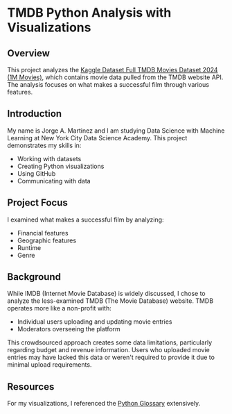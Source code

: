 # TMDB Python Analysis with Visualizations

## Overview

This project analyzes the [Kaggle Dataset Full TMDB Movies Dataset 2024 (1M Movies)](https://www.kaggle.com/datasets/asaniczka/tmdb-movies-dataset-2023-930k-movies), which contains movie data pulled from the TMDB website API. The analysis focuses on what makes a successful film through various features.

## Introduction

My name is Jorge A. Martinez and I am studying Data Science with Machine Learning at New York City Data Science Academy. 
This project demonstrates my skills in:

- Working with datasets
- Creating Python visualizations
- Using GitHub
- Communicating with data

## Project Focus

I examined what makes a successful film by analyzing:

- Financial features
- Geographic features
- Runtime
- Genre

## Background

While IMDB (Internet Movie Database) is widely discussed, I chose to analyze the less-examined TMDB (The Movie Database) website. TMDB operates more like a non-profit with:

- Individual users uploading and updating movie entries
- Moderators overseeing the platform

This crowdsourced approach creates some data limitations, particularly regarding budget and revenue information. Users who uploaded movie entries may have lacked this data or weren't required to provide it due to minimal upload requirements.

## Resources

For my visualizations, I referenced the [Python Glossary](https://python-graph-gallery.com/) extensively.